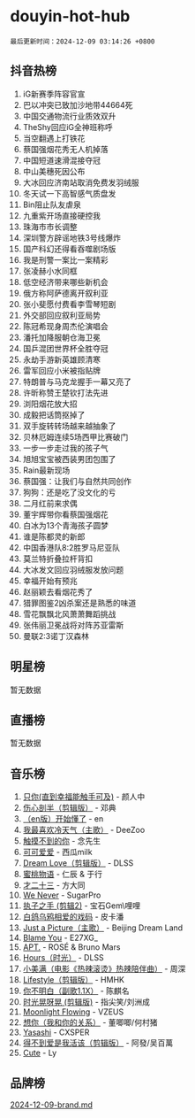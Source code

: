 # douyin-hot-hub

`最后更新时间：2024-12-09 03:14:26 +0800`

## 抖音热榜

1. iG新赛季阵容官宣
1. 巴以冲突已致加沙地带44664死
1. 中国交通物流行业质效双升
1. TheShy回应iG全神班称呼
1. 当空翻遇上打铁花
1. 蔡国强烟花秀无人机掉落
1. 中国短道速滑混接夺冠
1. 中山美穗死因公布
1. 大冰回应济南站取消免费发羽绒服
1. 冬天试一下高智感气质盘发
1. Bin阻止队友虐泉
1. 九重紫开场直接硬控我
1. 珠海市市长调整
1. 深圳警方辟谣地铁3号线爆炸
1. 国产科幻还得看吞噬剧场版
1. 我是刑警一案比一案精彩
1. 张凌赫小水同框
1. 低空经济带来哪些新机会
1. 俄方称阿萨德离开叙利亚
1. 张小斐愿付费看李雪琴短剧
1. 外交部回应叙利亚局势
1. 陈冠希现身周杰伦演唱会
1. 潘托加降服朝仓海卫冕
1. 国乒混团世界杯全胜夺冠
1. 永劫手游新英雄顾清寒
1. 雷军回应小米被指贴牌
1. 特朗普与马克龙握手一幕又亮了
1. 许昕称赞王楚钦打法先进
1. 浏阳烟花放大招
1. 成毅把话筒抠掉了
1. 双手旋转转场越来越抽象了
1. 贝林厄姆连续5场西甲比赛破门
1. 一步一步走过我的孩子气
1. 旭旭宝宝被西装男团包围了
1. Rain最新现场
1. 蔡国强：让我们与自然共同创作
1. 狗狗：还是吃了没文化的亏
1. 二月红前来求偶
1. 董宇辉带你看蔡国强烟花
1. 白冰为13个青海孩子圆梦
1. 谁是陈都灵的新郎
1. 中国香港队8:2胜罗马尼亚队
1. 莫兰特折叠拉杆背扣
1. 大冰发文回应羽绒服发放问题
1. 幸福开始有预兆
1. 赵丽颖去看烟花秀了
1. 猎罪图鉴2凶杀案还是熟悉的味道
1. 雪花飘飘北风萧萧舞蹈挑战
1. 张伟丽卫冕战将对阵苏亚雷斯
1. 曼联2:3诺丁汉森林

## 明星榜

暂无数据

## 直播榜

暂无数据

## 音乐榜

1. [只你(直到幸福能触手可及)](https://sf5-hl-cdn-tos.douyinstatic.com/obj/tos-cn-ve-2774/o0lBkRDzFTeaVSUz3ZZSCBVtZ5DIMQGfgmEAuE) - 颜人中
1. [伤心剖半（剪辑版）](https://sf5-hl-cdn-tos.douyinstatic.com/obj/tos-cn-ve-2774/oE3a4kLafIGYPYIFXlEAefIrO0MvzyEDgbuTmC) - 邓典
1. [（en版）开始懂了](https://sf5-hl-cdn-tos.douyinstatic.com/obj/tos-cn-ve-2774/ow9G4MKH32zBIDHGvNiTAimWsAJB5QxhCIfIME) - en
1. [我最喜欢冷天气（主歌）](https://sf5-hl-cdn-tos.douyinstatic.com/obj/tos-cn-ve-2774/ogd10efzCApmGsmwZRmIKrEMfCZLg7MycZu3ew) - DeeZoo
1. [触摸不到的你](https://sf5-hl-cdn-tos.douyinstatic.com/obj/tos-cn-ve-2774/oUBR0G6KDYpIwoshClFdQfZDNBfTnrBQE7gXtN) - 念先生
1. [可可爱爱](https://sf5-hl-cdn-tos.douyinstatic.com/obj/tos-cn-ve-2774/0deb1e75aea643b9927ba26aaafa29dd) - 西瓜milk
1. [Dream Love（剪辑版）](https://sf5-hl-cdn-tos.douyinstatic.com/obj/tos-cn-ve-2774/oUn3DKyIgBFIsCFZmAMM8qSJyMtlgLfoPqyDEe) - DLSS
1. [蜜桃物语](https://sf5-hl-cdn-tos.douyinstatic.com/obj/tos-cn-ve-2774/oIhOSCZtIACtYU4XQkngiW9kCBfVD1Fz9IYeqL) - 仁辰 & 于行
1. [才二十三](https://sf3-cdn-tos.douyinstatic.com/obj/tos-cn-ve-2774/okABdOmMEBYDDBvkgYQ5JfEqFtCZvQxf4aRjDI) - 方大同
1. [We Never](https://sf5-hl-cdn-tos.douyinstatic.com/obj/tos-cn-ve-2774/oYLBiAAjcW4piyuLIQDxifdGmlRbzMBd2gbsQy) - SugarPro
1. [执子之手 (剪辑2)](https://sf5-hl-cdn-tos.douyinstatic.com/obj/tos-cn-ve-2774/oUoZLQjCc31XzqsBnBQUNgeKtYPBcgbFDwtfcu) - 宝石Gem\哩哩
1. [白鸽乌鸦相爱的戏码](https://sf5-hl-cdn-tos.douyinstatic.com/obj/tos-cn-ve-2774/oMVVEf6eDAOmFtNtCsEqKpIorBDM8Nkg6TZRqC) - 皮卡潘
1. [Just a Picture（主歌）](https://sf5-hl-cdn-tos.douyinstatic.com/obj/tos-cn-ve-2774/oc0usFBZCDnAGbtQig7oCaDsQfCYjcAEfWYQkF) - Beijing Dream Land
1. [Blame You](https://sf6-cdn-tos.douyinstatic.com/obj/tos-cn-ve-2774/oAceIDVL0BC2DJC0Qwi8AZnQAtBgZBbMMpfdzi) - E27XG_
1. [APT.](https://sf5-hl-cdn-tos.douyinstatic.com/obj/tos-cn-ve-2774/ooHxBnfDQIxBZontIlGfpTy5PBxCgEccFO1OMg) - ROSÉ & Bruno Mars
1. [Hours（时光）](https://sf5-hl-cdn-tos.douyinstatic.com/obj/tos-cn-ve-2774/oES9g0DgeYmDFDVCLNfBZZsnLvGF4utxCEAm1Q) - DLSS
1. [小美满（电影《热辣滚烫》热辣陪伴曲）](https://sf5-hl-cdn-tos.douyinstatic.com/obj/tos-cn-ve-2774/o0GAn2lSgfZIDUgtevCGDQYnFg4CwnrBaxbTZL) - 周深
1. [Lifestyle（剪辑版）](https://sf3-cdn-tos.douyinstatic.com/obj/tos-cn-ve-2774/owfqGgjwG3V5lCLaAIezFMeg3LtuKNBaZKgzPV) - HMHK
1. [你不明白（副歌1.1X）](https://sf5-hl-cdn-tos.douyinstatic.com/obj/tos-cn-ve-2774/o4LBQK7fIoonFBCeIzPNZvHDgEDtQ2ErnrKvM1) - 陈麒名
1. [时光晃呀晃 (剪辑版)](https://sf3-cdn-tos.douyinstatic.com/obj/tos-cn-ve-2774/o8ACeQem3gwI1x3GIYGAfKG0LJebKFRJDwRwyW) - 指尖笑/刘洲成
1. [Moonlight Flowing](https://sf5-hl-cdn-tos.douyinstatic.com/obj/tos-cn-ve-2774/oopZsCtRnQgOhEYmv9FfBBgwmeaQmWQQZED9tN) - VZEUS
1. [想你（我和你的关系）](https://sf5-hl-cdn-tos.douyinstatic.com/obj/tos-cn-ve-2774/o8QxhcOBDYYX0zqKCjFVQXZ3RBffnRBQEogitG) - 董唧唧/何村猪
1. [Yasashi](https://sf5-hl-cdn-tos.douyinstatic.com/obj/tos-cn-ve-2774/oEIqAlutRBGQZgZf2VMCuFEBmaD2bgJG6fCQaQ) - CXSPER
1. [得不到爱是我活该（剪辑版）](https://sf5-hl-cdn-tos.douyinstatic.com/obj/tos-cn-ve-2774/os0cIhiBc3fAa9kPjzM5WTrMggiK3sBnZDAwpQ) - 阿發/吴百萬
1. [Cute](https://sf5-hl-cdn-tos.douyinstatic.com/obj/tos-cn-ve-2774/o4IbIzHWKAAB4wsS5qMBRiiAlEBGTpQRNfFvuo) - Ly

## 品牌榜

[2024-12-09-brand.md](2024-12-09-brand.md)
